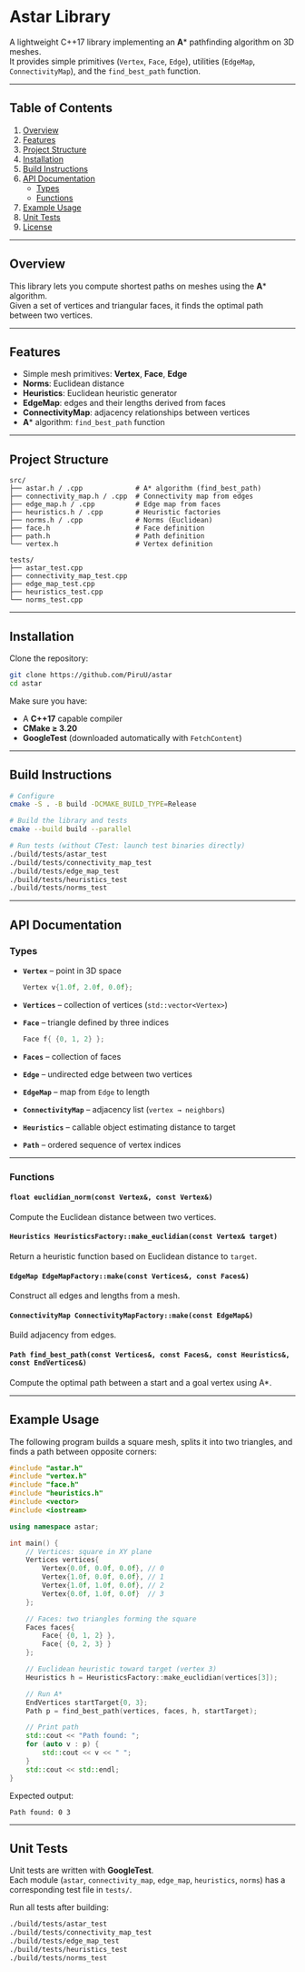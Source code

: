 # Astar Library

A lightweight C++17 library implementing an **A*** pathfinding algorithm on 3D meshes.  
It provides simple primitives (`Vertex`, `Face`, `Edge`), utilities (`EdgeMap`, `ConnectivityMap`), and the `find_best_path` function.

---

## Table of Contents

1. [Overview](#overview)  
2. [Features](#features)  
3. [Project Structure](#project-structure)  
4. [Installation](#installation)  
5. [Build Instructions](#build-instructions)  
6. [API Documentation](#api-documentation)  
   - [Types](#types)  
   - [Functions](#functions)  
7. [Example Usage](#example-usage)  
8. [Unit Tests](#unit-tests)  
9. [License](#license)  

---

## Overview

This library lets you compute shortest paths on meshes using the **A*** algorithm.  
Given a set of vertices and triangular faces, it finds the optimal path between two vertices.

---

## Features

- Simple mesh primitives: **Vertex**, **Face**, **Edge**  
- **Norms**: Euclidean distance  
- **Heuristics**: Euclidean heuristic generator  
- **EdgeMap**: edges and their lengths derived from faces  
- **ConnectivityMap**: adjacency relationships between vertices  
- **A*** algorithm: `find_best_path` function  

---

## Project Structure

```
src/
├── astar.h / .cpp             # A* algorithm (find_best_path)
├── connectivity_map.h / .cpp  # Connectivity map from edges
├── edge_map.h / .cpp          # Edge map from faces
├── heuristics.h / .cpp        # Heuristic factories
├── norms.h / .cpp             # Norms (Euclidean)
├── face.h                     # Face definition
├── path.h                     # Path definition
└── vertex.h                   # Vertex definition

tests/
├── astar_test.cpp
├── connectivity_map_test.cpp
├── edge_map_test.cpp
├── heuristics_test.cpp
└── norms_test.cpp
```

---

## Installation

Clone the repository:

```bash
git clone https://github.com/PiruU/astar
cd astar
```

Make sure you have:  
- A **C++17** capable compiler  
- **CMake ≥ 3.20**  
- **GoogleTest** (downloaded automatically with `FetchContent`)  

---

## Build Instructions

```bash
# Configure
cmake -S . -B build -DCMAKE_BUILD_TYPE=Release

# Build the library and tests
cmake --build build --parallel

# Run tests (without CTest: launch test binaries directly)
./build/tests/astar_test
./build/tests/connectivity_map_test
./build/tests/edge_map_test
./build/tests/heuristics_test
./build/tests/norms_test
```

---

## API Documentation

### Types

- **`Vertex`** – point in 3D space  
  ```cpp
  Vertex v{1.0f, 2.0f, 0.0f};
  ```

- **`Vertices`** – collection of vertices (`std::vector<Vertex>`)

- **`Face`** – triangle defined by three indices  
  ```cpp
  Face f{ {0, 1, 2} };
  ```

- **`Faces`** – collection of faces

- **`Edge`** – undirected edge between two vertices

- **`EdgeMap`** – map from `Edge` to length

- **`ConnectivityMap`** – adjacency list (`vertex → neighbors`)

- **`Heuristics`** – callable object estimating distance to target

- **`Path`** – ordered sequence of vertex indices

---

### Functions

#### `float euclidian_norm(const Vertex&, const Vertex&)`
Compute the Euclidean distance between two vertices.

#### `Heuristics HeuristicsFactory::make_euclidian(const Vertex& target)`
Return a heuristic function based on Euclidean distance to `target`.

#### `EdgeMap EdgeMapFactory::make(const Vertices&, const Faces&)`
Construct all edges and lengths from a mesh.

#### `ConnectivityMap ConnectivityMapFactory::make(const EdgeMap&)`
Build adjacency from edges.

#### `Path find_best_path(const Vertices&, const Faces&, const Heuristics&, const EndVertices&)`
Compute the optimal path between a start and a goal vertex using A*.

---

## Example Usage

The following program builds a square mesh, splits it into two triangles, and finds a path between opposite corners:

```cpp
#include "astar.h"
#include "vertex.h"
#include "face.h"
#include "heuristics.h"
#include <vector>
#include <iostream>

using namespace astar;

int main() {
    // Vertices: square in XY plane
    Vertices vertices{
        Vertex{0.0f, 0.0f, 0.0f}, // 0
        Vertex{1.0f, 0.0f, 0.0f}, // 1
        Vertex{1.0f, 1.0f, 0.0f}, // 2
        Vertex{0.0f, 1.0f, 0.0f}  // 3
    };

    // Faces: two triangles forming the square
    Faces faces{
        Face{ {0, 1, 2} },
        Face{ {0, 2, 3} }
    };

    // Euclidean heuristic toward target (vertex 3)
    Heuristics h = HeuristicsFactory::make_euclidian(vertices[3]);

    // Run A*
    EndVertices startTarget{0, 3};
    Path p = find_best_path(vertices, faces, h, startTarget);

    // Print path
    std::cout << "Path found: ";
    for (auto v : p) {
        std::cout << v << " ";
    }
    std::cout << std::endl;
}
```

Expected output:

```
Path found: 0 3
```

---

## Unit Tests

Unit tests are written with **GoogleTest**.  
Each module (`astar`, `connectivity_map`, `edge_map`, `heuristics`, `norms`) has a corresponding test file in `tests/`.

Run all tests after building:

```bash
./build/tests/astar_test
./build/tests/connectivity_map_test
./build/tests/edge_map_test
./build/tests/heuristics_test
./build/tests/norms_test
```